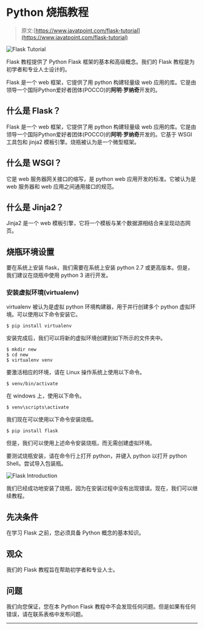 # Python 烧瓶教程

> 原文:[https://www.javatpoint.com/flask-tutorial](https://www.javatpoint.com/flask-tutorial)

![Flask Tutorial](../Images/20fcf2c5490a374848fb5310cc2cf8fb.png)

Flask 教程提供了 Python Flask 框架的基本和高级概念。我们的 Flask 教程是为初学者和专业人士设计的。

Flask 是一个 web 框架，它提供了用 python 构建轻量级 web 应用的库。它是由领导一个国际Python爱好者团体(POCCO)的**阿明·罗纳奇**开发的。

## 什么是 Flask？

Flask 是一个 web 框架，它提供了用 python 构建轻量级 web 应用的库。它是由领导一个国际Python爱好者团体(POCCO)的**阿明·罗纳奇**开发的。它基于 WSGI 工具包和 jinja2 模板引擎。烧瓶被认为是一个微型框架。

## 什么是 WSGI？

它是 web 服务器网关接口的缩写，是 python web 应用开发的标准。它被认为是 web 服务器和 web 应用之间通用接口的规范。

## 什么是 Jinja2？

Jinja2 是一个 web 模板引擎，它将一个模板与某个数据源相结合来呈现动态网页。

## 烧瓶环境设置

要在系统上安装 flask，我们需要在系统上安装 python 2.7 或更高版本。但是，我们建议在烧瓶中使用 python 3 进行开发。

### 安装虚拟环境(virtualenv)

virtualenv 被认为是虚拟 python 环境构建器，用于并行创建多个 python 虚拟环境。可以使用以下命令安装它。

```
$ pip install virtualenv

```

安装完成后，我们可以将新的虚拟环境创建到如下所示的文件夹中。

```
$ mkdir new 
$ cd new 
$ virtualenv venv

```

要激活相应的环境，请在 Linux 操作系统上使用以下命令。

```
$ venv/bin/activate 

```

在 windows 上，使用以下命令。

```
$ venv\scripts\activate

```

我们现在可以使用以下命令安装烧瓶。

```
$ pip install flask

```

但是，我们可以使用上述命令安装烧瓶，而无需创建虚拟环境。

要测试烧瓶安装，请在命令行上打开 python，并键入 python 以打开 python Shell。尝试导入包装瓶。

![Flask Introduction](../Images/579ed4cd1426289222685d788c7fd515.png)

我们已经成功地安装了烧瓶，因为在安装过程中没有出现错误。现在，我们可以继续教程。

## 先决条件

在学习 Flask 之前，您必须具备 Python 概念的基本知识。

## 观众

我们的 Flask 教程旨在帮助初学者和专业人士。

## 问题

我们向您保证，您在本 Python Flask 教程中不会发现任何问题。但是如果有任何错误，请在联系表格中发布问题。

* * *